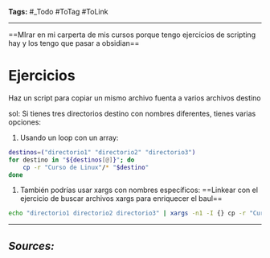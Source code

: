 **Tags:** #_Todo
#ToTag #ToLink 
- - -
==MIrar en mi carperta de mis cursos porque tengo ejercicios de scripting hay y los tengo que pasar a obsidian==
# Ejercicios
Haz un script para copiar un mismo  archivo fuenta a varios archivos destino

sol:
Si tienes tres directorios destino con nombres diferentes, tienes varias opciones:

1. Usando un loop con un array:
```bash
destinos=("directorio1" "directorio2" "directorio3")
for destino in "${destinos[@]}"; do
    cp -r "Curso de Linux"/* "$destino"
done
```

1. También podrías usar xargs con nombres específicos:
==Linkear con el ejercicio de buscar archivos xargs para enriquecer el baul==
```bash
echo "directorio1 directorio2 directorio3" | xargs -n1 -I {} cp -r "Curso de Linux"/* {}
```
- - - 
## ***Sources:***